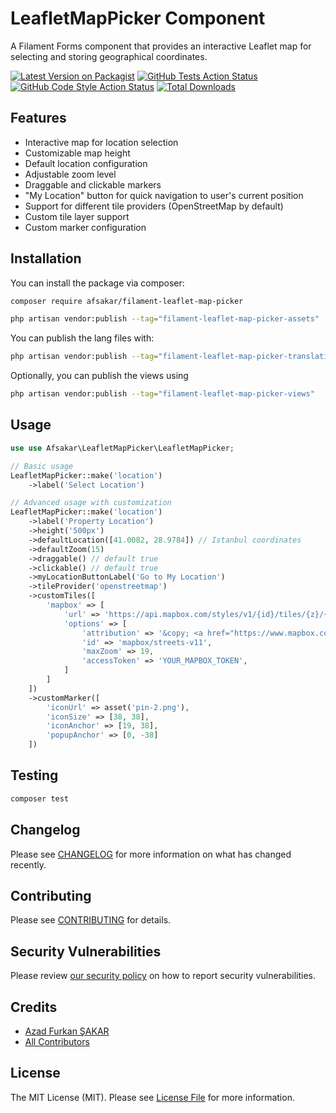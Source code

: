 # LeafletMapPicker Component

A Filament Forms component that provides an interactive Leaflet map for selecting and storing geographical coordinates.

[![Latest Version on Packagist](https://img.shields.io/packagist/v/afsakar/filament-leaflet-map-picker.svg?style=flat-square)](https://packagist.org/packages/afsakar/filament-leaflet-map-picker)
[![GitHub Tests Action Status](https://img.shields.io/github/actions/workflow/status/afsakar/filament-leaflet-map-picker/run-tests.yml?branch=main&label=tests&style=flat-square)](https://github.com/afsakar/filament-leaflet-map-picker/actions?query=workflow%3Arun-tests+branch%3Amain)
[![GitHub Code Style Action Status](https://img.shields.io/github/actions/workflow/status/afsakar/filament-leaflet-map-picker/fix-php-code-styling.yml?branch=main&label=code%20style&style=flat-square)](https://github.com/afsakar/filament-leaflet-map-picker/actions?query=workflow%3A"Fix+PHP+code+styling"+branch%3Amain)
[![Total Downloads](https://img.shields.io/packagist/dt/afsakar/filament-leaflet-map-picker.svg?style=flat-square)](https://packagist.org/packages/afsakar/filament-leaflet-map-picker)


## Features

- Interactive map for location selection
- Customizable map height
- Default location configuration
- Adjustable zoom level
- Draggable and clickable markers
- "My Location" button for quick navigation to user's current position
- Support for different tile providers (OpenStreetMap by default)
- Custom tile layer support
- Custom marker configuration

## Installation

You can install the package via composer:

```bash
composer require afsakar/filament-leaflet-map-picker

php artisan vendor:publish --tag="filament-leaflet-map-picker-assets"
```

You can publish the lang files with:

```bash
php artisan vendor:publish --tag="filament-leaflet-map-picker-translations"
```

Optionally, you can publish the views using

```bash
php artisan vendor:publish --tag="filament-leaflet-map-picker-views"
```

## Usage

```php
use use Afsakar\LeafletMapPicker\LeafletMapPicker;

// Basic usage
LeafletMapPicker::make('location')
    ->label('Select Location')

// Advanced usage with customization
LeafletMapPicker::make('location')
    ->label('Property Location')
    ->height('500px')
    ->defaultLocation([41.0082, 28.9784]) // Istanbul coordinates
    ->defaultZoom(15)
    ->draggable() // default true
    ->clickable() // default true
    ->myLocationButtonLabel('Go to My Location')
    ->tileProvider('openstreetmap')
    ->customTiles([
        'mapbox' => [
            'url' => 'https://api.mapbox.com/styles/v1/{id}/tiles/{z}/{x}/{y}?access_token={accessToken}',
            'options' => [
                'attribution' => '&copy; <a href="https://www.mapbox.com/">Mapbox</a>',
                'id' => 'mapbox/streets-v11',
                'maxZoom' => 19,
                'accessToken' => 'YOUR_MAPBOX_TOKEN',
            ]
        ]
    ])
    ->customMarker([
        'iconUrl' => asset('pin-2.png'),
        'iconSize' => [38, 38],
        'iconAnchor' => [19, 38],
        'popupAnchor' => [0, -38]
    ])
```

## Testing

```bash
composer test
```

## Changelog

Please see [CHANGELOG](CHANGELOG.md) for more information on what has changed recently.

## Contributing

Please see [CONTRIBUTING](.github/CONTRIBUTING.md) for details.

## Security Vulnerabilities

Please review [our security policy](../../security/policy) on how to report security vulnerabilities.

## Credits

- [Azad Furkan ŞAKAR](https://github.com/afsakar)
- [All Contributors](../../contributors)

## License

The MIT License (MIT). Please see [License File](LICENSE.md) for more information.
